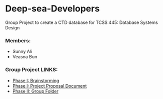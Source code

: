 # Deep-sea-Developers
Group Project to create a CTD database for TCSS 445: Database Systems Design

### Members: 
- Sunny Ali
- Veasna Bun

### Group Project LINKS:
- [Phase I: Brainstorming](https://docs.google.com/document/d/1bM5Q9nt1TZ4JKHIELyNvBuoM3OrfnpBE_7ziaDTEZ2s/edit)
- [Phase I: Project Proposal Document](https://docs.google.com/document/d/1bM5Q9nt1TZ4JKHIELyNvBuoM3OrfnpBE_7ziaDTEZ2s/edit)
- [Phase II: Group Folder](https://drive.google.com/drive/folders/1SBl6mujUn6A0Z5QOIPxeZQBPaRKZ7Keb)
